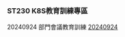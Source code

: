### ST230 K8S教育訓練專區
20240924 部門會議教育訓練 [20240924](https://github.com/Andy0583/ST230/blob/main/20240927.md)
